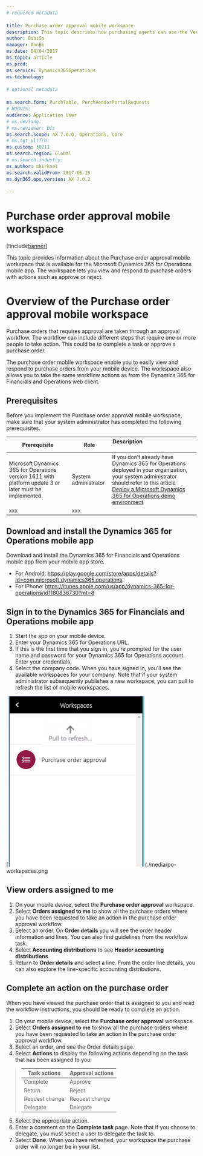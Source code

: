 ```yaml
---
# required metadata

title: Purchase order approval mobile workspace
description: This topic describes how purchasing agents can use the Vendor portal to collaborate with external vendors during the purchase order confirmation process. This information applies only to the February 2016 &amp; May 2016 versions of Dynamics AX.
author: BibiSp
manager: AnnBe
ms.date: 04/04/2017
ms.topic: article
ms.prod: 
ms.service: Dynamics365Operations
ms.technology: 

# optional metadata

ms.search.form: PurchTable, PurchVendorPortalRequests
# ROBOTS: 
audience: Application User
# ms.devlang: 
# ms.reviewer: bis
ms.search.scope: AX 7.0.0, Operations, Core
# ms.tgt_pltfrm: 
ms.custom: 30211
ms.search.region: Global
# ms.search.industry: 
ms.author: mkirknel
ms.search.validFrom: 2017-06-15
ms.dyn365.ops.version: AX 7.0.2

---
```


# Purchase order approval mobile workspace

[!include[banner](../includes/banner.md)]


This topic provides information about the Purchase order approval mobile workspace that is available for the Microsoft Dynamics 365 for Operations mobile app. 
The workspace lets you view and respond to purchase orders with actions such as approve or reject.
 

# Overview of the Purchase order approval mobile workspace
Purchase orders that requires approval are taken through an approval workflow. The workflow can include different steps that require one or more people to take action. This could be to complete a task or approve a purchase order. 

The purchase order mobile workspace enable you to easily view and respond to purchase orders from your mobile device. The workspace also allows you to take the same workflow actions as from the Dynamics 365 for Financials and Operations web client.

## Prerequisites
Before you implement the Purchase order approval mobile workspace, make sure that your system administrator has completed the following prerequisites.

| Prerequisite  | Role | Description                                                               |
|---------------|------|---------------------------------------------------------------------|
| Microsoft Dynamics 365 for Operations version 1611 with platform update 3 or later must be implemented.  | System administrator | If you don’t already have Dynamics 365 for Operations deployed in your organization, your system administrator should refer to this article <a href="/dev-itpro/deployment/deploy-demo-environment.md"> [Deploy a Microsoft Dynamics 365 for Operations demo environment](../active-directory/deploy-demo-environment.md)
| xxx    | xxx |

## Download and install the Dynamics 365 for Operations mobile app
Download and install the Dynamics 365 for Financials and Operations mobile app from your mobile app store.
 - For Android: https://play.google.com/store/apps/details?id=com.microsoft.dynamics365.operations.
 - For iPhone: https://itunes.apple.com/us/app/dynamics-365-for-operations/id1180836730?mt=8

## Sign in to the Dynamics 365 for Financials and Operations mobile app

1. Start the app on your mobile device.
2. Enter your Dynamics 365 for Operations URL.
3. If this is the first time that you sign in, you’re prompted for the user name and password for your Dynamics 365 for Operations account. Enter your credentials.
4. Select the company code.
When you have signed in, you'll see the available workspaces for your company. Note that if your system administrator subsequently publishes a new workspace, you can pull to refresh the list of mobile workspaces.

[![po-workspaces](./media/po-workspaces.png)(./media/po-workspaces.png

## View orders assigned to me
1.	On your mobile device, select the **Purchase order approval** workspace.
2.	Select **Orders assigned to me** to show all the purchase orders where you have been requested to take an action in the purchase order approval workflow.
3. Select an order. On **Order details** you will see the order header information and lines. You can also find guidelines from the workflow task.
4.	Select **Accounting distributions** to see **Header accounting distributions**.
5.	Return to **Order details** and select a line. From the order line details, you can also explore the line-specific accounting distributions.

## Complete an action on the purchase order
When you have viewed the purchase order that is assigned to you and read the workflow instructions, you should be ready to complete an action.
1. On your mobile device, select the **Purchase order approval** workspace.
2.	Select **Orders assigned to me** to show all the purchase orders where you have been requested to take an action in the purchase order approval workflow.
3.	Select an order, and see the Order details page.
4.	Select **Actions** to display the following actions depending on the task that has been assigned to you: 

>| Task actions  | Approval actions |
>|---------------|------|
>| Complete | Approve |
>| Return | Reject |
>| Request change |Request change |
>| Delegate| Delegate|
5. Select the appropriate action.
6.	Enter a comment on the **Complete task** page. Note that if you choose to delegate, you must select a user to delegate the task to.
7.	Select **Done**. When you have refreshed, your workspace the purchase order will no longer be in your list. 
